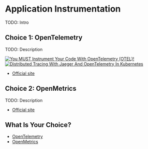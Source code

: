 # Application Instrumentation

TODO: Intro

## Choice 1: OpenTelemetry

TODO: Description

[![You MUST Instrument Your Code With OpenTelemetry (OTEL)!](https://img.youtube.com/vi/oe5YYh9mhzw/0.jpg)](https://youtu.be/oe5YYh9mhzw)
[![Distributed Tracing With Jaeger And OpenTelemetry In Kubernetes](https://img.youtube.com/vi/FK0uh-7nDSg/0.jpg)](https://youtu.be/FK0uh-7nDSg)
* [Official site](https://opentelemetry.io)

## Choice 2: OpenMetrics

TODO: Description

* [Official site](https://openmetrics.io)

## What Is Your Choice?

* [OpenTelemetry](opentelemetry.md)
* [OpenMetrics](openmetrics.md)
